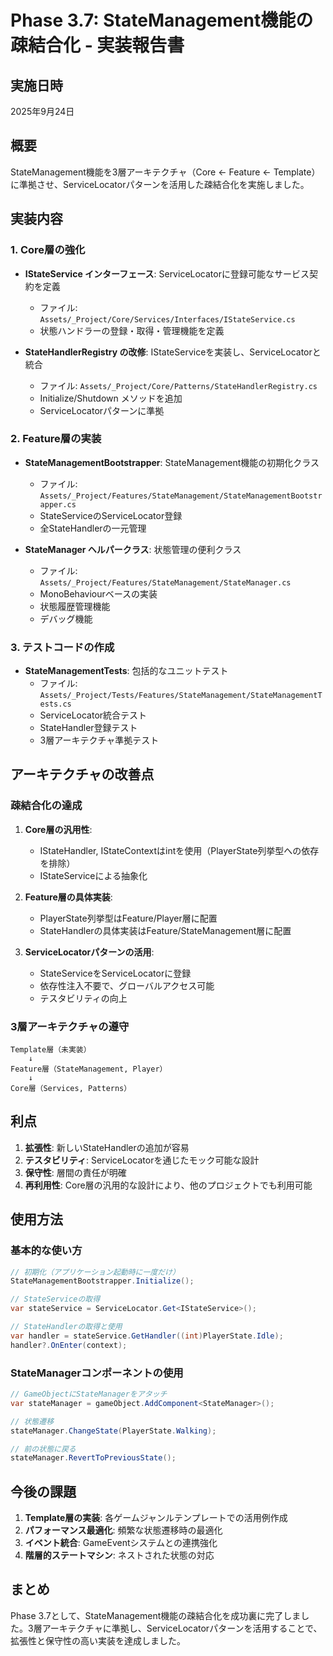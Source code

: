 # Phase 3.7: StateManagement機能の疎結合化 - 実装報告書

## 実施日時
2025年9月24日

## 概要
StateManagement機能を3層アーキテクチャ（Core ← Feature ← Template）に準拠させ、ServiceLocatorパターンを活用した疎結合化を実施しました。

## 実装内容

### 1. Core層の強化
- **IStateService インターフェース**: ServiceLocatorに登録可能なサービス契約を定義
  - ファイル: `Assets/_Project/Core/Services/Interfaces/IStateService.cs`
  - 状態ハンドラーの登録・取得・管理機能を定義

- **StateHandlerRegistry の改修**: IStateServiceを実装し、ServiceLocatorと統合
  - ファイル: `Assets/_Project/Core/Patterns/StateHandlerRegistry.cs`
  - Initialize/Shutdown メソッドを追加
  - ServiceLocatorパターンに準拠

### 2. Feature層の実装
- **StateManagementBootstrapper**: StateManagement機能の初期化クラス
  - ファイル: `Assets/_Project/Features/StateManagement/StateManagementBootstrapper.cs`
  - StateServiceのServiceLocator登録
  - 全StateHandlerの一元管理

- **StateManager ヘルパークラス**: 状態管理の便利クラス
  - ファイル: `Assets/_Project/Features/StateManagement/StateManager.cs`
  - MonoBehaviourベースの実装
  - 状態履歴管理機能
  - デバッグ機能

### 3. テストコードの作成
- **StateManagementTests**: 包括的なユニットテスト
  - ファイル: `Assets/_Project/Tests/Features/StateManagement/StateManagementTests.cs`
  - ServiceLocator統合テスト
  - StateHandler登録テスト
  - 3層アーキテクチャ準拠テスト

## アーキテクチャの改善点

### 疎結合化の達成
1. **Core層の汎用性**:
   - IStateHandler, IStateContextはintを使用（PlayerState列挙型への依存を排除）
   - IStateServiceによる抽象化

2. **Feature層の具体実装**:
   - PlayerState列挙型はFeature/Player層に配置
   - StateHandlerの具体実装はFeature/StateManagement層に配置

3. **ServiceLocatorパターンの活用**:
   - StateServiceをServiceLocatorに登録
   - 依存性注入不要で、グローバルアクセス可能
   - テスタビリティの向上

### 3層アーキテクチャの遵守
```
Template層（未実装）
    ↓
Feature層（StateManagement, Player）
    ↓
Core層（Services, Patterns）
```

## 利点

1. **拡張性**: 新しいStateHandlerの追加が容易
2. **テスタビリティ**: ServiceLocatorを通じたモック可能な設計
3. **保守性**: 層間の責任が明確
4. **再利用性**: Core層の汎用的な設計により、他のプロジェクトでも利用可能

## 使用方法

### 基本的な使い方
```csharp
// 初期化（アプリケーション起動時に一度だけ）
StateManagementBootstrapper.Initialize();

// StateServiceの取得
var stateService = ServiceLocator.Get<IStateService>();

// StateHandlerの取得と使用
var handler = stateService.GetHandler((int)PlayerState.Idle);
handler?.OnEnter(context);
```

### StateManagerコンポーネントの使用
```csharp
// GameObjectにStateManagerをアタッチ
var stateManager = gameObject.AddComponent<StateManager>();

// 状態遷移
stateManager.ChangeState(PlayerState.Walking);

// 前の状態に戻る
stateManager.RevertToPreviousState();
```

## 今後の課題

1. **Template層の実装**: 各ゲームジャンルテンプレートでの活用例作成
2. **パフォーマンス最適化**: 頻繁な状態遷移時の最適化
3. **イベント統合**: GameEventシステムとの連携強化
4. **階層的ステートマシン**: ネストされた状態の対応

## まとめ
Phase 3.7として、StateManagement機能の疎結合化を成功裏に完了しました。3層アーキテクチャに準拠し、ServiceLocatorパターンを活用することで、拡張性と保守性の高い実装を達成しました。